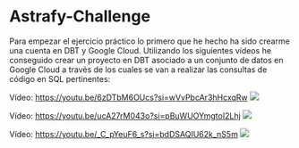 # Astrafy-Challenge

Para empezar el ejercicio práctico lo primero que he hecho ha sido crearme una cuenta en DBT y Google Cloud. Utilizando los siguientes vídeos he conseguido crear un proyecto en DBT asociado a un conjunto de datos en Google Cloud a través de los cuales se van a realizar las consultas de código en SQL pertinentes:

Vídeo: https://youtu.be/6zDTbM6OUcs?si=wVvPbcAr3hHcxqRw
[![](https://markdown-videos.deta.dev/youtube/wVvPbcAr3hHcxqRw)](https://youtu.be/6zDTbM6OUcs?si=wVvPbcAr3hHcxqRw)

Vídeo: https://youtu.be/ucA27rM043o?si=pBuWUOYmgtoI2Lhj
[![](https://img.youtube.com/vi/pBuWUOYmgtoI2Lhj/0.jpg)](https://youtu.be/ucA27rM043o?si=pBuWUOYmgtoI2Lhj)

Vídeo: https://youtu.be/_C_pYeuF6_s?si=bdDSAQIU62k_nS5m
[![](https://img.youtube.com/vi/bdDSAQIU62k_nS5m/0.jpg)](https://youtu.be/_C_pYeuF6_s?si=bdDSAQIU62k_nS5m)
